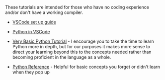 These tutorials are intended for those who have no coding experience and/or don't have a working compiler. 


- [VSCode set up guide](https://code.visualstudio.com/docs/introvideos/basics)
- [Python in VSCode](https://code.visualstudio.com/docs/python/python-tutorial)
- [Very Basic Python Tutorial](https://youtu.be/kqtD5dpn9C8?feature=shared)
        - I encourage you to take the time to learn Python more in depth, but for our purposes it makes more sense to direct your learning beyond this to the concepts needed rather than becoming proficient in the language as a whole.

- [Python Reference](https://docs.python.org/3/tutorial/index.html) - Helpful for basic concepts you forget or didn't learn when they pop up
